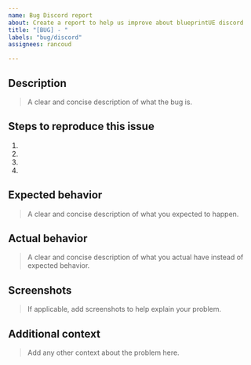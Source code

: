```yaml
---
name: Bug Discord report
about: Create a report to help us improve about blueprintUE discord
title: "[BUG] - "
labels: "bug/discord"
assignees: rancoud

---
```

## Description
> A clear and concise description of what the bug is.

## Steps to reproduce this issue
1. 
2. 
3. 
4. 

## Expected behavior
> A clear and concise description of what you expected to happen.

## Actual behavior
> A clear and concise description of what you actual have instead of expected behavior.

## Screenshots
> If applicable, add screenshots to help explain your problem.

## Additional context
> Add any other context about the problem here.